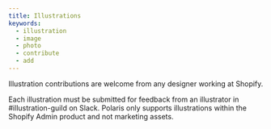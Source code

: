 ```yaml
---
title: Illustrations
keywords:
  - illustration
  - image
  - photo
  - contribute
  - add
---
```


Illustration contributions are welcome from any designer working at Shopify.

Each illustration must be submitted for feedback from an illustrator in #illustration-guild on Slack. Polaris only supports illustrations within the Shopify Admin product and not marketing assets.
